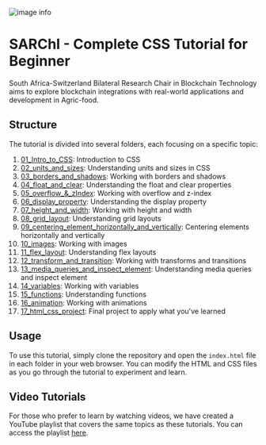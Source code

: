 ![image info](https://blockchain.uj.ac.za/static/images/main-logo.png)

# SARChI - Complete CSS Tutorial for Beginner
South Africa-Switzerland Bilateral Research Chair in Blockchain Technology aims to explore blockchain integrations with real-world applications and development in Agric-food.

## Structure

The tutorial is divided into several folders, each focusing on a specific topic:

1. [01_Intro_to_CSS](01_Intro_to_CSS/index.html): Introduction to CSS
2. [02_units_and_sizes](02_units_and_sizes/index.html): Understanding units and sizes in CSS
3. [03_borders_and_shadows](03_borders_and_shadows/index.html): Working with borders and shadows
4. [04_float_and_clear](04_float_and_clear/index.html): Understanding the float and clear properties
5. [05_overflow_&_zIndex](05_overflow_&_zIndex/index.html): Working with overflow and z-index
6. [06_display_property](06_display_property/index.html): Understanding the display property
7. [07_height_and_width](07_height_and_width/index.html): Working with height and width
8. [08_grid_layout](08_grid_layout/index.html): Understanding grid layouts
9. [09_centering_element_horizontally_and_vertically](09_centering_element_horizontally_and_vertically/index.html): Centering elements horizontally and vertically
10. [10_images](10_images/index.html): Working with images
11. [11_flex_layout](11_flex_layout/index.html): Understanding flex layouts
12. [12_transform_and_transition](12_transform_and_transition/index.html): Working with transforms and transitions
13. [13_media_queries_and_inspect_element](13_media_queries_and_inspect_element/index.html): Understanding media queries and inspect element
14. [14_variables](14_variables/index.html): Working with variables
15. [15_functions](15_functions/index.html): Understanding functions
16. [16_animation](16_animation/index.html): Working with animations
17. [17_html_css_project](17_html_css_project/index.html): Final project to apply what you've learned

## Usage

To use this tutorial, simply clone the repository and open the `index.html` file in each folder in your web browser. You can modify the HTML and CSS files as you go through the tutorial to experiment and learn.

## Video Tutorials

For those who prefer to learn by watching videos, we have created a YouTube playlist that covers the same topics as these tutorials. You can access the playlist [here](https://www.youtube.com/playlist?list=PLYAUzWboAWPjMefw3x970oGhjYv8njMM2).